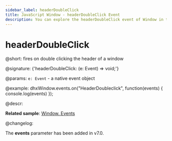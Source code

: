 ```yaml
---
sidebar_label: headerDoubleClick
title: JavaScript Window - headerDoubleClick Event 
description: You can explore the headerDoubleClick event of Window in the documentation of the DHTMLX JavaScript UI library. Browse developer guides and API reference, try out code examples and live demos, and download a free 30-day evaluation version of DHTMLX Suite 7.
---
```


# headerDoubleClick

@short: fires on double clicking the header of a window

@signature: {'headerDoubleClick: (e: Event) => void;'}

@params:
`e: Event` - a native event object

@example:
dhxWindow.events.on("HeaderDoubleclick", function(events) {
   console.log(events)
});

@descr:

**Related sample**: [Window. Events](https://snippet.dhtmlx.com/jfu4upwd)

@changelog:

The **events** parameter has been added in v7.0.

[comment]: # (@related: window/handling_events.md)
